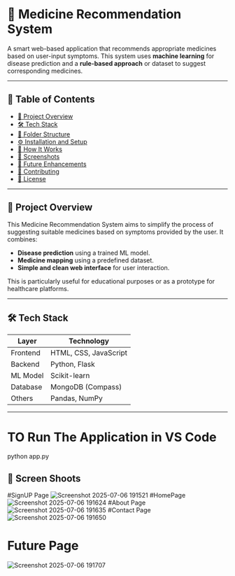 # 💊 Medicine Recommendation System

A smart web-based application that recommends appropriate medicines based on user-input symptoms. This system uses **machine learning** for disease prediction and a **rule-based approach** or dataset to suggest corresponding medicines.

---

## 📌 Table of Contents

- [🧠 Project Overview](#-project-overview)
- [🛠️ Tech Stack](#️-tech-stack)
- [📂 Folder Structure](#-folder-structure)
- [⚙️ Installation and Setup](#️-installation-and-setup)
- [🚀 How It Works](#-how-it-works)
- [📸 Screenshots](#-screenshots)
- [🎯 Future Enhancements](#-future-enhancements)
- [🤝 Contributing](#-contributing)
- [📄 License](#-license)

---

## 🧠 Project Overview

This Medicine Recommendation System aims to simplify the process of suggesting suitable medicines based on symptoms provided by the user. It combines:

- **Disease prediction** using a trained ML model.
- **Medicine mapping** using a predefined dataset.
- **Simple and clean web interface** for user interaction.

This is particularly useful for educational purposes or as a prototype for healthcare platforms.

---

## 🛠️ Tech Stack

| Layer       | Technology               |
|------------|--------------------------|
| Frontend   | HTML, CSS, JavaScript    |
| Backend    | Python, Flask            |
| ML Model   | Scikit-learn             |
| Database   | MongoDB (Compass)        |
| Others     | Pandas, NumPy            |

---
# TO Run The Application in VS Code
  python app.py

## 📂 Screen Shoots
#SignUP Page
![Screenshot 2025-07-06 191521](https://github.com/user-attachments/assets/5934527e-038f-4560-8ee8-21afeb2c8d1e)
#HomePage
![Screenshot 2025-07-06 191624](https://github.com/user-attachments/assets/bb6c79d2-7523-4532-96ab-44d09400f52f)
#About Page
![Screenshot 2025-07-06 191635](https://github.com/user-attachments/assets/91dc6bc4-5b4f-46a9-8529-edb20267ab22)
#Contact Page
![Screenshot 2025-07-06 191650](https://github.com/user-attachments/assets/6c5ed6ff-5bf9-4e6f-bb10-9cf577125d3f)
# Future Page
![Screenshot 2025-07-06 191707](https://github.com/user-attachments/assets/62ec63ea-3807-46cb-97e5-53d46ef905fd)


